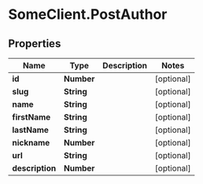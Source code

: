 # SomeClient.PostAuthor

## Properties
Name | Type | Description | Notes
------------ | ------------- | ------------- | -------------
**id** | **Number** |  | [optional] 
**slug** | **String** |  | [optional] 
**name** | **String** |  | [optional] 
**firstName** | **String** |  | [optional] 
**lastName** | **String** |  | [optional] 
**nickname** | **Number** |  | [optional] 
**url** | **String** |  | [optional] 
**description** | **Number** |  | [optional] 


